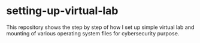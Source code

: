 # setting-up-virtual-lab
This repository shows the step by step of how I set up simple virtual lab and mounting of various operating system files for cybersecurity purpose.
